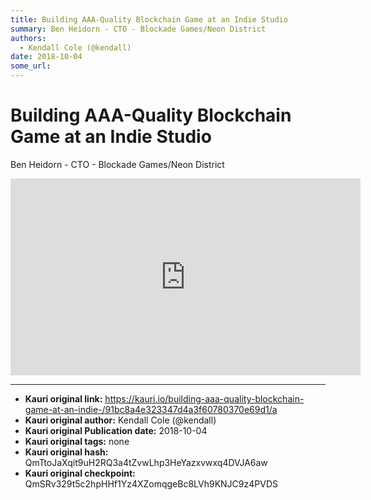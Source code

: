 ```yaml
---
title: Building AAA-Quality Blockchain Game at an Indie Studio
summary: Ben Heidorn - CTO - Blockade Games/Neon District
authors:
  - Kendall Cole (@kendall)
date: 2018-10-04
some_url: 
---
```


# Building AAA-Quality Blockchain Game at an Indie Studio


Ben Heidorn - CTO - Blockade Games/Neon District

<div align="center"><iframe width="560" height="315" src="https://www.youtube.com/embed/NbK5ryWEeAA" frameborder="0" allow="encrypted-media" allowfullscreen></iframe></div>


---

- **Kauri original link:** https://kauri.io/building-aaa-quality-blockchain-game-at-an-indie-/91bc8a4e323347d4a3f60780370e69d1/a
- **Kauri original author:** Kendall Cole (@kendall)
- **Kauri original Publication date:** 2018-10-04
- **Kauri original tags:** none
- **Kauri original hash:** QmTtoJaXqit9uH2RQ3a4tZvwLhp3HeYazxvwxq4DVJA6aw
- **Kauri original checkpoint:** QmSRv329t5c2hpHHf1Yz4XZomqgeBc8LVh9KNJC9z4PVDS



